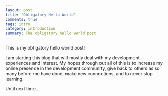 ```yaml
---
layout: post
title: "Obligatory Hello World"
comments: true
tags: intro
category: introduction
summary: The obligatory hello world post
---
```


This is  my obligatory hello world post! 

I am starting this blog that will mostly deal with my development experiences and interest. My hopes through out all of this is to increase my online presence in the development community, give back to others as so many before me have done, make new connections, and to never stop learning.

Until next time...
